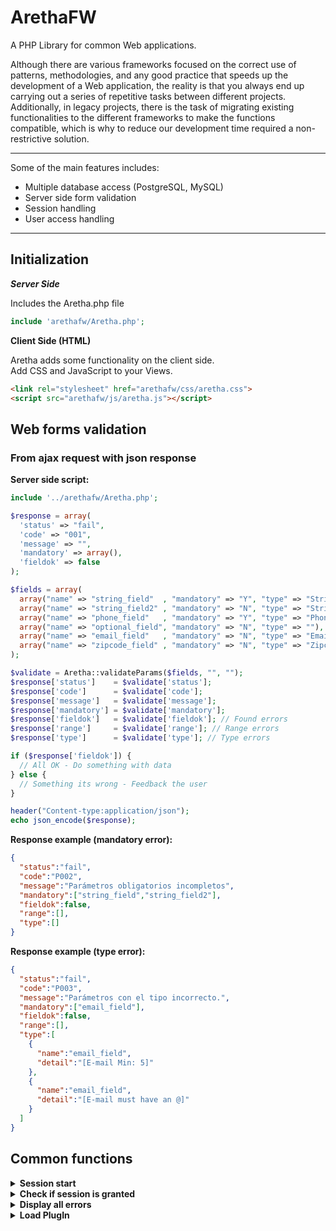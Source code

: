# ArethaFW
A PHP Library for common Web applications.

Although there are various frameworks focused on the correct use of patterns, methodologies, and any good practice that speeds up the development of a Web application, the reality is that you always end up carrying out a series of repetitive tasks between different projects. Additionally, in legacy projects, there is the task of migrating existing functionalities to the different frameworks to make the functions compatible, which is why to reduce our development time required a non-restrictive solution.


- - - -

Some of the main features includes:


* Multiple database access (PostgreSQL, MySQL)
* Server side form validation
* Session handling
* User access handling

- - - -

## Initialization

***Server Side***

Includes the Aretha.php file
```php
include 'arethafw/Aretha.php';
```

**Client Side (HTML)**

Aretha adds some functionality on the client side.
<br/>
Add CSS and JavaScript to your Views.

```html
<link rel="stylesheet" href="arethafw/css/aretha.css">
<script src="arethafw/js/aretha.js"></script>
```

## Web forms validation

### From ajax request with json response

**Server side script:**

```php
include '../arethafw/Aretha.php';

$response = array(
  'status' => "fail", 
  'code' => "001",
  'message' => "",
  'mandatory' => array(),
  'fieldok' => false
);

$fields = array(
  array("name" => "string_field"  , "mandatory" => "Y", "type" => "String"),
  array("name" => "string_field2" , "mandatory" => "N", "type" => "String", "min_length" => 7),
  array("name" => "phone_field"   , "mandatory" => "Y", "type" => "Phone" , "min_length" => 7, "max_length" => 13),
  array("name" => "optional_field", "mandatory" => "N", "type" => ""),
  array("name" => "email_field"   , "mandatory" => "N", "type" => "Email"),
  array("name" => "zipcode_field" , "mandatory" => "N", "type" => "Zipcode", "min_length" => 5, "max_length" => 5)
);

$validate = Aretha::validateParams($fields, "", "");
$response['status']    = $validate['status'];
$response['code']      = $validate['code'];
$response['message']   = $validate['message'];
$response['mandatory'] = $validate['mandatory'];
$response['fieldok']   = $validate['fieldok']; // Found errors
$response['range']     = $validate['range']; // Range errors
$response['type']      = $validate['type']; // Type errors

if ($response['fieldok']) {
  // All OK - Do something with data
} else {
  // Something its wrong - Feedback the user
}

header("Content-type:application/json");
echo json_encode($response);
```

**Response example (mandatory error):**

```json
{
  "status":"fail",
  "code":"P002",
  "message":"Parámetros obligatorios incompletos",
  "mandatory":["string_field","string_field2"],
  "fieldok":false,
  "range":[],
  "type":[]
}
```
**Response example (type error):**

```json
{
  "status":"fail",
  "code":"P003",
  "message":"Parámetros con el tipo incorrecto.",
  "mandatory":["email_field"],
  "fieldok":false,
  "range":[],
  "type":[
    {
      "name":"email_field",
      "detail":"[E-mail Min: 5]"
    },
    {
      "name":"email_field",
      "detail":"[E-mail must have an @]"
    }
  ]
}
```

## Common functions

<details>
<summary><strong>Session start</strong></summary>
<p>
<pre>
Aretha::sessionStart();
</pre>
</p>
</details>

<details>
<summary><strong>Check if session is granted</strong></summary>
<p>
<pre>
Aretha::sessionGranted();
</pre>
</p>
<p>
<strong>Example</strong>
<pre>
if (Aretha::sessionGranted()) {
  // Access granted
} else {
  // Access denied
  header('Location: login.php');
}
</pre>
</p>
</details>

<details>
<summary><strong>Display all errors</strong></summary>
<p>
<pre>
Aretha::allErrors();
</pre>
</p>
</details>

<details>
<summary><strong>Load PlugIn</strong></summary>
<p>
<pre>
Aretha::loadPlugin('name');
</pre>
<strong>Note:</strong> Plugin invocation must be at the end of the body of HTML Document
</p>
</details>



